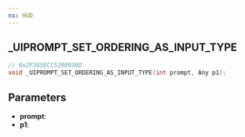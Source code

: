 ```yaml
---
ns: HUD
---
```

## _UIPROMPT_SET_ORDERING_AS_INPUT_TYPE

```c
// 0x2F385ECC5200938D
void _UIPROMPT_SET_ORDERING_AS_INPUT_TYPE(int prompt, Any p1);
```

## Parameters
* **prompt**:
* **p1**:

